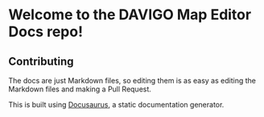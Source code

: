 # Welcome to the DAVIGO Map Editor Docs repo!

## Contributing

The docs are just Markdown files, so editing them is as easy as editing the Markdown files and making a Pull Request. 

This is built using [Docusaurus](https://docusaurus.io/), a static documentation generator.
